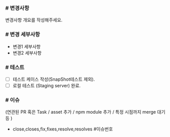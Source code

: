 ### # 변경사항
변경사항 개요를 작성해주세요.

### # 변경 세부사항
- 변경1 세부사항
- 변경2 세부사항

### # 테스트
- [ ] 테스트 케이스 작성(SnapShot테스트 제외).
- [ ] 로컬 테스트 (Staging server) 완료.

### # 이슈
(연관된 PR 혹은 Task / asset 추가 / npm module 추가 / 특정 시점까지 merge 대기 등 )
- close,closes,fix,fixes,resolve,resolves #이슈번호
